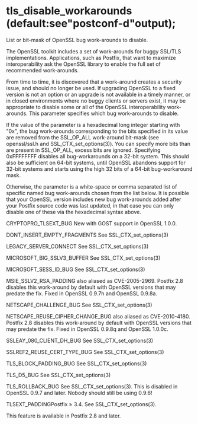 # tls_disable_workarounds (default:see"postconf-d"output); 

 List or bit-mask of OpenSSL bug work-arounds to disable. 

 The OpenSSL toolkit includes a set of work-arounds for buggy SSL/TLS
implementations. Applications, such as Postfix, that want to maximize
interoperability ask the OpenSSL library to enable the full set of
recommended work-arounds. 

 From time to time, it is discovered that a work-around creates a
security issue, and should no longer be used. If upgrading OpenSSL
to a fixed version is not an option or an upgrade is not available
in a timely manner, or in closed environments where no buggy clients
or servers exist, it may be appropriate to disable some or all of the
OpenSSL interoperability work-arounds. This parameter specifies which
bug work-arounds to disable. 

 If the value of the parameter is a hexadecimal long integer starting
with "0x", the bug work-arounds corresponding to the bits specified in
its value are removed from the SSL_OP_ALL work-around bit-mask
(see openssl/ssl.h and SSL_CTX_set_options(3)). You can specify more
bits than are present in SSL_OP_ALL, excess bits are ignored. Specifying
0xFFFFFFFF disables all bug-workarounds on a 32-bit system. This should
also be sufficient on 64-bit systems, until OpenSSL abandons support
for 32-bit systems and starts using the high 32 bits of a 64-bit
bug-workaround mask. 

 Otherwise, the parameter is a white-space or comma separated list
of specific named bug work-arounds chosen from the list below. It
is possible that your OpenSSL version includes new bug work-arounds
added after your Postfix source code was last updated, in that case
you can only disable one of these via the hexadecimal syntax above. 



CRYPTOPRO_TLSEXT_BUG New with GOST support in
OpenSSL 1.0.0.

DONT_INSERT_EMPTY_FRAGMENTS See
SSL_CTX_set_options(3)

LEGACY_SERVER_CONNECT See SSL_CTX_set_options(3)

MICROSOFT_BIG_SSLV3_BUFFER See
SSL_CTX_set_options(3)

MICROSOFT_SESS_ID_BUG See SSL_CTX_set_options(3)

MSIE_SSLV2_RSA_PADDING  also aliased as
CVE-2005-2969. Postfix 2.8 disables this work-around by
default with OpenSSL versions that may predate the fix. Fixed in
OpenSSL 0.9.7h and OpenSSL 0.9.8a.

NETSCAPE_CHALLENGE_BUG See SSL_CTX_set_options(3)

NETSCAPE_REUSE_CIPHER_CHANGE_BUG  also aliased
as CVE-2010-4180. Postfix 2.8 disables this work-around by
default with OpenSSL versions that may predate the fix. Fixed in
OpenSSL 0.9.8q and OpenSSL 1.0.0c.

SSLEAY_080_CLIENT_DH_BUG See
SSL_CTX_set_options(3)

SSLREF2_REUSE_CERT_TYPE_BUG See
SSL_CTX_set_options(3)

TLS_BLOCK_PADDING_BUG See SSL_CTX_set_options(3)

TLS_D5_BUG See SSL_CTX_set_options(3)

TLS_ROLLBACK_BUG See SSL_CTX_set_options(3).
This is disabled in OpenSSL 0.9.7 and later. Nobody should still
be using 0.9.6! 

TLSEXT_PADDINGPostfix &ge; 3.4. See SSL_CTX_set_options(3).



 This feature is available in Postfix 2.8 and later.  



